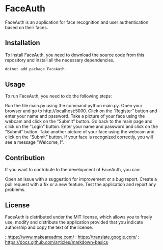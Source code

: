 # FaceAuth

FaceAuth is an application for face recognition and user authentication based on their faces.

## Installation

To install FaceAuth, you need to download the source code from this repository and install all the necessary dependencies.

```bash 
dotnet add package FaceAuth
```

## Usage

To run FaceAuth, you need to do the following steps:

Run the file main.py using the command python main.py.
Open your browser and go to http://localhost:5000.
Click on the “Register” button and enter your name and password.
Take a picture of your face using the webcam and click on the “Submit” button.
Go back to the main page and click on the “Login” button.
Enter your name and password and click on the “Submit” button.
Take another picture of your face using the webcam and click on the “Submit” button.
If your face is recognized correctly, you will see a message “Welcome, <your name>!”.
## Contribution

If you want to contribute to the development of FaceAuth, you can:

Open an issue with a suggestion for improvement or a bug report.
Create a pull request with a fix or a new feature.
Test the application and report any problems.
## License

FaceAuth is distributed under the MIT license, which allows you to freely use, modify and distribute the application provided that you indicate authorship and copy the text of the license.

: https://www.makeareadme.com/ : https://translate.google.com/ : https://docs.github.com/articles/markdown-basics